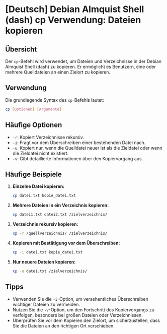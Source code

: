 # [Deutsch] Debian Almquist Shell (dash) cp Verwendung: Dateien kopieren

## Übersicht
Der `cp`-Befehl wird verwendet, um Dateien und Verzeichnisse in der Debian Almquist Shell (dash) zu kopieren. Er ermöglicht es Benutzern, eine oder mehrere Quelldateien an einen Zielort zu kopieren.

## Verwendung
Die grundlegende Syntax des `cp`-Befehls lautet:

```bash
cp [Optionen] [Argumente]
```

## Häufige Optionen
- `-r`: Kopiert Verzeichnisse rekursiv.
- `-i`: Fragt vor dem Überschreiben einer bestehenden Datei nach.
- `-u`: Kopiert nur, wenn die Quelldatei neuer ist als die Zieldatei oder wenn die Zieldatei nicht existiert.
- `-v`: Gibt detaillierte Informationen über den Kopiervorgang aus.

## Häufige Beispiele
1. **Einzelne Datei kopieren:**
   ```bash
   cp datei.txt kopie_datei.txt
   ```

2. **Mehrere Dateien in ein Verzeichnis kopieren:**
   ```bash
   cp datei1.txt datei2.txt /zielverzeichnis/
   ```

3. **Verzeichnis rekursiv kopieren:**
   ```bash
   cp -r /quellverzeichnis/ /zielverzeichnis/
   ```

4. **Kopieren mit Bestätigung vor dem Überschreiben:**
   ```bash
   cp -i datei.txt kopie_datei.txt
   ```

5. **Nur neuere Dateien kopieren:**
   ```bash
   cp -u datei.txt /zielverzeichnis/
   ```

## Tipps
- Verwenden Sie die `-i`-Option, um versehentliches Überschreiben wichtiger Dateien zu vermeiden.
- Nutzen Sie die `-v`-Option, um den Fortschritt des Kopiervorgangs zu verfolgen, besonders bei großen Dateien oder Verzeichnissen.
- Überprüfen Sie vor dem Kopieren den Zielort, um sicherzustellen, dass Sie die Dateien an den richtigen Ort verschieben.